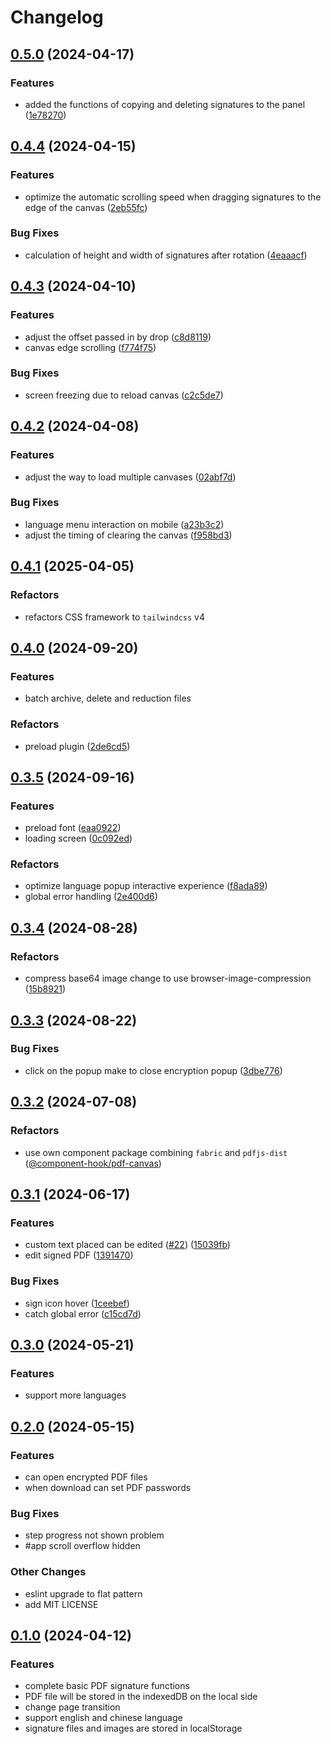 # Changelog

## [0.5.0](https://github.com/tzuyi0817/PDF-signature/compare/v0.4.4...v0.5.0) (2024-04-17)

### Features

- added the functions of copying and deleting signatures to the panel ([1e78270](https://github.com/tzuyi0817/PDF-signature/commit/1e78270d7f7db97e7ff1ed66563524eb3496706f))

## [0.4.4](https://github.com/tzuyi0817/PDF-signature/compare/v0.4.3...v0.4.4) (2024-04-15)

### Features

- optimize the automatic scrolling speed when dragging signatures to the edge of the canvas ([2eb55fc](https://github.com/tzuyi0817/PDF-signature/commit/2eb55fcedaa73557374f00622a380e355ede3550))

### Bug Fixes

- calculation of height and width of signatures after rotation ([4eaaacf](https://github.com/tzuyi0817/PDF-signature/commit/4eaaacfffad95c44a1d26d5b3d553985cab7920d))

## [0.4.3](https://github.com/tzuyi0817/PDF-signature/compare/v0.4.2...v0.4.3) (2024-04-10)

### Features

- adjust the offset passed in by drop ([c8d8119](https://github.com/tzuyi0817/PDF-signature/commit/c8d8119151dcf24cddd9d467877fdfa5e79a8819))
- canvas edge scrolling ([f774f75](https://github.com/tzuyi0817/PDF-signature/commit/f774f7551992e689daa1cc6bc622aa67458a2be6))

### Bug Fixes

- screen freezing due to reload canvas ([c2c5de7](https://github.com/tzuyi0817/PDF-signature/commit/c2c5de788242834f05595bb7e7b8a9a2c5725e30))

## [0.4.2](https://github.com/tzuyi0817/PDF-signature/compare/v0.4.1...v0.4.2) (2024-04-08)

### Features

- adjust the way to load multiple canvases ([02abf7d](https://github.com/tzuyi0817/PDF-signature/commit/02abf7d1a9dc077351b890a0df1ae02f215e023e))

### Bug Fixes

- language menu interaction on mobile ([a23b3c2](https://github.com/tzuyi0817/PDF-signature/commit/a23b3c21a3c8bd8134e27a931415cfea671c33b4))
- adjust the timing of clearing the canvas ([f958bd3](https://github.com/tzuyi0817/PDF-signature/commit/f958bd32479457bacf6f051374a3fb7534f4f7dc))

## [0.4.1](https://github.com/tzuyi0817/PDF-signature/compare/v0.4.0...v0.4.1) (2025-04-05)

### Refactors

- refactors CSS framework to `tailwindcss` v4

## [0.4.0](https://github.com/tzuyi0817/PDF-signature/compare/v0.3.5...v0.4.0) (2024-09-20)

### Features

- batch archive, delete and reduction files

### Refactors

- preload plugin ([2de6cd5](https://github.com/tzuyi0817/PDF-signature/commit/2de6cd50be81893812d2457e968494c22a40f8f4))

## [0.3.5](https://github.com/tzuyi0817/PDF-signature/compare/v0.3.4...v0.3.5) (2024-09-16)

### Features

- preload font ([eaa0922](https://github.com/tzuyi0817/PDF-signature/commit/eaa092243a1c55b4b733e5b823e8fe313a8a81af))
- loading screen ([0c092ed](https://github.com/tzuyi0817/PDF-signature/commit/0c092edf5300dd8cdfb6aff8309f49b7a4681513))

### Refactors

- optimize language popup interactive experience ([f8ada89](https://github.com/tzuyi0817/PDF-signature/commit/f8ada89a372422a7e5b673db48fa424846ce9535))
- global error handling ([2e400d6](https://github.com/tzuyi0817/PDF-signature/commit/2e400d610e2ac2884738c4d52821f67b20f5e716))

## [0.3.4](https://github.com/tzuyi0817/PDF-signature/compare/v0.3.3...v0.3.4) (2024-08-28)

### Refactors

- compress base64 image change to use browser-image-compression ([15b8921](https://github.com/tzuyi0817/PDF-signature/commit/15b8921e30ccaa688d67628a565ff32074598cbd))

## [0.3.3](https://github.com/tzuyi0817/PDF-signature/compare/v0.3.2...v0.3.3) (2024-08-22)

### Bug Fixes

- click on the popup make to close encryption popup ([3dbe776](https://github.com/tzuyi0817/PDF-signature/commit/3dbe7766f64e53c293ecaa4393894d2376b5f549))

## [0.3.2](https://github.com/tzuyi0817/PDF-signature/compare/v0.3.1...v0.3.2) (2024-07-08)

### Refactors

- use own component package combining `fabric` and `pdfjs-dist` ([@component-hook/pdf-canvas](https://www.npmjs.com/package/@component-hook/pdf-canvas))

## [0.3.1](https://github.com/tzuyi0817/PDF-signature/compare/v0.3.0...v0.3.1) (2024-06-17)

### Features

- custom text placed can be edited ([#22](https://github.com/tzuyi0817/PDF-signature/issues/22)) ([15039fb](https://github.com/tzuyi0817/PDF-signature/commit/15039fb2a4e67d5c784823feed18dab122a1bf3d))
- edit signed PDF ([1391470](https://github.com/tzuyi0817/PDF-signature/commit/1391470e7ba5c7404f5167665f8d3bc0baa546a4))

### Bug Fixes

- sign icon hover ([1ceebef](https://github.com/tzuyi0817/PDF-signature/commit/1ceebef160b2210647bee300f07aa3f59e5e93c8))
- catch global error ([c15cd7d](https://github.com/tzuyi0817/PDF-signature/commit/c15cd7dcdc5370f1678671cd1dcf6077b0ca371d))

## [0.3.0](https://github.com/tzuyi0817/PDF-signature/compare/v0.2.0...v0.3.0) (2024-05-21)

### Features

- support more languages

## [0.2.0](https://github.com/tzuyi0817/PDF-signature/compare/v0.1.0...v0.2.0) (2024-05-15)

### Features

- can open encrypted PDF files
- when download can set PDF passwords

### Bug Fixes

- step progress not shown problem
- #app scroll overflow hidden

### Other Changes

- eslint upgrade to flat pattern
- add MIT LICENSE

## [0.1.0](https://github.com/tzuyi0817/PDF-signature/compare/47fb312de1f7f8e54a0cb4cfad284e5879b61066...v0.1.0) (2024-04-12)

### Features

- complete basic PDF signature functions
- PDF file will be stored in the indexedDB on the local side
- change page transition
- support english and chinese language
- signature files and images are stored in localStorage
